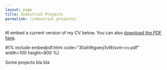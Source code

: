 ```yaml
---
layout: page
title: Industrial Projects
permalink: /industrial_projects/
---
```


#I embed a current version of my CV below. You can also [download the PDF here](https://www.dropbox.com/s/30ah9tgxevj1vl9/svm-cv.pdf).

#{% include embedpdf.html code="30ah9tgxevj1vl9/svm-cv.pdf" width=100 height=800 %}

Some projects bla bla
